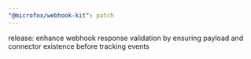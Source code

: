 ```yaml
---
"@microfox/webhook-kit": patch
---
```


release: enhance webhook response validation by ensuring payload and connector existence before tracking events
